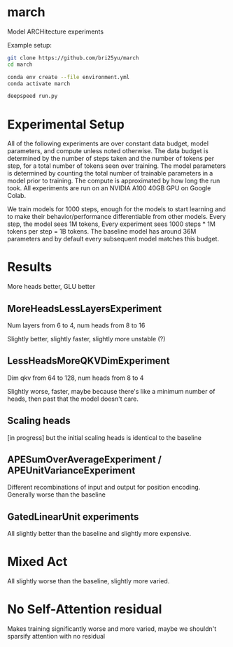 # march
Model ARCHitecture experiments

Example setup:
```bash
git clone https://github.com/bri25yu/march
cd march

conda env create --file environment.yml
conda activate march

deepspeed run.py
```

# Experimental Setup
All of the following experiments are over constant data budget, model parameters, and compute unless noted otherwise. The data budget is determined by the number of steps taken and the number of tokens per step, for a total number of tokens seen over training. The model parameters is determined by counting the total number of trainable parameters in a model prior to training. The compute is approximated by how long the run took. All experiments are run on an NVIDIA A100 40GB GPU on Google Colab. 

We train models for 1000 steps, enough for the models to start learning and to make their behavior/performance differentiable from other models. Every step, the model sees 1M tokens, Every experiment sees 1000 steps * 1M tokens per step = 1B tokens. The baseline model has around 36M parameters and by default every subsequent model matches this budget. 


# Results
More heads better, GLU better

## MoreHeadsLessLayersExperiment
Num layers from 6 to 4, num heads from 8 to 16

Slightly better, slightly faster, slightly more unstable (?)

## LessHeadsMoreQKVDimExperiment
Dim qkv from 64 to 128, num heads from 8 to 4

Slightly worse, faster, maybe because there's like a minimum number of heads, then past that the model doesn't care.

## Scaling heads
[in progress] but the initial scaling heads is identical to the baseline

## APESumOverAverageExperiment / APEUnitVarianceExperiment
Different recombinations of input and output for position encoding. Generally worse than the baseline

## GatedLinearUnit experiments
All slightly better than the baseline and slightly more expensive.

# Mixed Act
All slightly worse than the baseline, slightly more varied. 

# No Self-Attention residual
Makes training significantly worse and more varied, maybe we shouldn't sparsify attention with no residual
